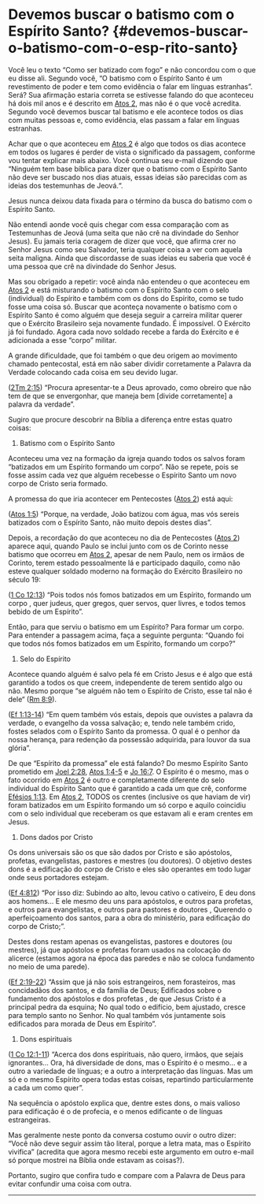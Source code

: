 # Devemos buscar o batismo com o Espírito Santo? {#devemos-buscar-o-batismo-com-o-esp-rito-santo}

Você leu o texto “Como ser batizado com fogo” e não concordou com o que eu disse ali. Segundo você, “O batismo com o Espírito Santo é um revestimento de poder e tem como evidência o falar em línguas estranhas”. Será? Sua afirmação estaria correta se estivesse falando do que aconteceu há dois mil anos e é descrito em [Atos 2](http://bibliaonline.com.br/acf/atos/2), mas não é o que você acredita. Segundo você devemos buscar tal batismo e ele acontece todos os dias com muitas pessoas e, como evidência, elas passam a falar em línguas estranhas.

Achar que o que aconteceu em [Atos 2](http://bibliaonline.com.br/acf/atos/2) é algo que todos os dias acontece em todos os lugares é perder de vista o significado da passagem, conforme vou tentar explicar mais abaixo. Você continua seu e-mail dizendo que “Ninguém tem base bíblica para dizer que o batismo com o Espírito Santo não deve ser buscado nos dias atuais, essas ideias são parecidas com as ideias dos testemunhas de Jeová.“.

Jesus nunca deixou data fixada para o término da busca do batismo com o Espírito Santo.

Não entendi aonde você quis chegar com essa comparação com as Testemunhas de Jeová (uma seita que não crê na divindade do Senhor Jesus). Eu jamais teria coragem de dizer que você, que afirma crer no Senhor Jesus como seu Salvador, teria qualquer coisa a ver com aquela seita maligna. Ainda que discordasse de suas ideias eu saberia que você é uma pessoa que crê na divindade do Senhor Jesus.

Mas sou obrigado a repetir: você ainda não entendeu o que aconteceu em [Atos 2](http://bibliaonline.com.br/acf/atos/2) e está misturando o batismo com o Espírito Santo com o selo (individual) do Espírito e também com os dons do Espírito, como se tudo fosse uma coisa só. Buscar que aconteça novamente o batismo com o Espírito Santo é como alguém que deseja seguir a carreira militar querer que o Exército Brasileiro seja novamente fundado. É impossível. O Exército já foi fundado. Agora cada novo soldado recebe a farda do Exército e é adicionada a esse “corpo” militar.

A grande dificuldade, que foi também o que deu origem ao movimento chamado pentecostal, está em não saber dividir corretamente a Palavra da Verdade colocando cada coisa em seu devido lugar.

([2Tm 2:15](http://bibliaonline.com.br/acf/2tm/2/15)) “Procura apresentar-te a Deus aprovado, como obreiro que não tem de que se envergonhar, que maneja bem [divide corretamente] a palavra da verdade”.

Sugiro que procure descobrir na Bíblia a diferença entre estas quatro coisas:

1.  Batismo com o Espírito Santo

Aconteceu uma vez na formação da igreja quando todos os salvos foram “batizados em um Espírito formando um corpo”. Não se repete, pois se fosse assim cada vez que alguém recebesse o Espírito Santo um novo corpo de Cristo seria formado.

A promessa do que iria acontecer em Pentecostes ([Atos 2](http://bibliaonline.com.br/acf/atos/2)) está aqui:

([Atos 1:5](http://bibliaonline.com.br/acf/atos/1/5)) “Porque, na verdade, João batizou com água, mas vós sereis batizados com o Espírito Santo, não muito depois destes dias”.

Depois, a recordação do que aconteceu no dia de Pentecostes ([Atos 2](http://bibliaonline.com.br/acf/atos/2)) aparece aqui, quando Paulo se inclui junto com os de Corinto nesse batismo que ocorreu em [Atos 2](http://bibliaonline.com.br/acf/atos/2), apesar de nem Paulo, nem os irmãos de Corinto, terem estado pessoalmente lá e participado daquilo, como não esteve qualquer soldado moderno na formação do Exército Brasileiro no século 19:

([1 Co 12:13](http://bibliaonline.com.br/acf/1co/12/13)) “Pois todos nós fomos batizados em um Espírito, formando um corpo , quer judeus, quer gregos, quer servos, quer livres, e todos temos bebido de um Espírito”.

Então, para que serviu o batismo em um Espírito? Para formar um corpo. Para entender a passagem acima, faça a seguinte pergunta: “Quando foi que todos nós fomos batizados em um Espírito, formando um corpo?”

1.  Selo do Espírito

Acontece quando alguém é salvo pela fé em Cristo Jesus e é algo que está garantido a todos os que creem, independente de terem sentido algo ou não. Mesmo porque “se alguém não tem o Espírito de Cristo, esse tal não é dele“ ([Rm 8:9](http://bibliaonline.com.br/acf/rm/8/9)).

([Ef 1:13-14](http://bibliaonline.com.br/acf/ef/1/13-14)) “Em quem também vós estais, depois que ouvistes a palavra da verdade, o evangelho da vossa salvação; e, tendo nele também crido, fostes selados com o Espírito Santo da promessa. O qual é o penhor da nossa herança, para redenção da possessão adquirida, para louvor da sua glória”.

De que “Espírito da promessa” ele está falando? Do mesmo Espírito Santo prometido em [Joel 2:28](http://bibliaonline.com.br/acf/jl/2/28), [Atos 1:4-5](http://bibliaonline.com.br/acf/atos/1/4-5) e [Jo 16:7](http://bibliaonline.com.br/acf/jo/16/7). O Espírito é o mesmo, mas o fato ocorrido em [Atos 2](http://bibliaonline.com.br/acf/atos/2) é outro e completamente diferente do selo individual do Espírito Santo que é garantido a cada um que crê, conforme [Efésios 1:13](http://bibliaonline.com.br/acf/ef/1/13). Em [Atos 2](http://bibliaonline.com.br/acf/atos/2), TODOS os crentes (inclusive os que haviam de vir) foram batizados em um Espírito formando um só corpo e aquilo coincidiu com o selo individual que receberam os que estavam ali e eram crentes em Jesus.

1.  Dons dados por Cristo

Os dons universais são os que são dados por Cristo e são apóstolos, profetas, evangelistas, pastores e mestres (ou doutores). O objetivo destes dons é a edificação do corpo de Cristo e eles são operantes em todo lugar onde seus portadores estejam.

([Ef 4:812](http://bibliaonline.com.br/acf/ef/4/812)) “Por isso diz: Subindo ao alto, levou cativo o cativeiro, E deu dons aos homens... E ele mesmo deu uns para apóstolos, e outros para profetas, e outros para evangelistas, e outros para pastores e doutores , Querendo o aperfeiçoamento dos santos, para a obra do ministério, para edificação do corpo de Cristo;”.

Destes dons restam apenas os evangelistas, pastores e doutores (ou mestres), já que apóstolos e profetas foram usados na colocação do alicerce (estamos agora na época das paredes e não se coloca fundamento no meio de uma parede).

([Ef 2:19-22](http://bibliaonline.com.br/acf/ef/2/19-22)) “Assim que já não sois estrangeiros, nem forasteiros, mas concidadãos dos santos, e da família de Deus; Edificados sobre o fundamento dos apóstolos e dos profetas , de que Jesus Cristo é a principal pedra da esquina; No qual todo o edifício, bem ajustado, cresce para templo santo no Senhor. No qual também vós juntamente sois edificados para morada de Deus em Espírito”.

1.  Dons espirituais

([1 Co 12:1-11](http://bibliaonline.com.br/acf/1co/12/1-11)) “Acerca dos dons espirituais, não quero, irmãos, que sejais ignorantes... Ora, há diversidade de dons, mas o Espírito é o mesmo... e a outro a variedade de línguas; e a outro a interpretação das línguas. Mas um só e o mesmo Espírito opera todas estas coisas, repartindo particularmente a cada um como quer”.

Na sequência o apóstolo explica que, dentre estes dons, o mais valioso para edificação é o de profecia, e o menos edificante o de línguas estrangeiras.

Mas geralmente neste ponto da conversa costumo ouvir o outro dizer: “Você não deve seguir assim tão literal, porque a letra mata, mas o Espírito vivifica” (acredita que agora mesmo recebi este argumento em outro e-mail só porque mostrei na Bíblia onde estavam as coisas?).

Portanto, sugiro que confira tudo e compare com a Palavra de Deus para evitar confundir uma coisa com outra.

*****